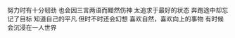 努力时有十分韧劲
也会因三言两语而黯然伤神
太追求于最好的状态
奔跑途中却忘记了目标
知道自己的平凡
但时不时还会幻想
喜欢自然，喜欢向上的事物
有时候会沉浸在一人世界
<!--stackedit_data:
eyJoaXN0b3J5IjpbLTkwOTYxOTM2NF19
-->